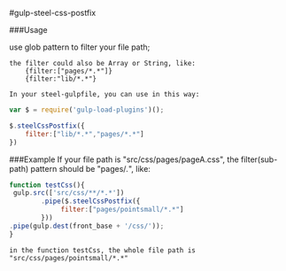 #gulp-steel-css-postfix

###Usage

use glob pattern to filter your file path;

    the filter could also be Array or String, like: 
        {filter:["pages/*.*"]} 
        {filter:"lib/*.*"}

    In your steel-gulpfile, you can use in this way:
```JavaScript
var $ = require('gulp-load-plugins')();

$.steelCssPostfix({ 
	filter:["lib/*.*","pages/*.*"] 
})
```

###Example
    If your file path is "src/css/pages/pageA.css", the filter(sub-path) pattern should be "pages/*.*", like:
```JavaScript
function testCss(){
 gulp.src(['src/css/**/*.*'])
        .pipe($.steelCssPostfix({ 
             filter:["pages/pointsmall/*.*"] 
        }))
.pipe(gulp.dest(front_base + '/css/'));
}
```
    in the function testCss, the whole file path is "src/css/pages/pointsmall/*.*"
